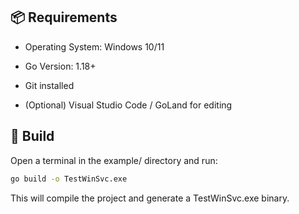 
## 📦 Requirements
- Operating System: Windows 10/11

- Go Version: 1.18+

- Git installed

- (Optional) Visual Studio Code / GoLand for editing
## 🔧 Build
Open a terminal in the example/ directory and run:

```cmd
go build -o TestWinSvc.exe
```
This will compile the project and generate a TestWinSvc.exe binary.

